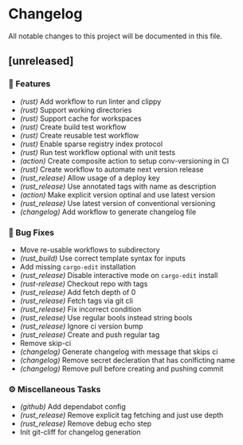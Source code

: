 # Changelog

All notable changes to this project will be documented in this file.

## [unreleased]

### 🚀 Features

- *(rust)* Add workflow to run linter and clippy
- *(rust)* Support working directories
- *(rust)* Support cache for workspaces
- *(rust)* Create build test workflow
- *(rust)* Create reusable test workflow
- *(rust)* Enable sparse registry index protocol
- *(rust)* Run test workflow optional with unit tests
- *(action)* Create composite action to setup conv-versioning in CI
- *(rust)* Create workflow to automate next version release
- *(rust_release)* Allow usage of a deploy key
- *(rust_release)* Use annotated tags with name as description
- *(action)* Make explicit version optinal and use latest version
- *(rust_release)* Use latest version of conventional versioning
- *(changelog)* Add workflow to generate changelog file

### 🐛 Bug Fixes

- Move re-usable workflows to subdirectory
- *(rust_build)* Use correct template syntax for inputs
- Add missing `cargo-edit` installation
- *(rust_release)* Disable interactive mode on `cargo-edit` install
- *(rust-release)* Checkout repo with tags
- *(rust_release)* Add fetch depth of 0
- *(rust_release)* Fetch tags via git cli
- *(rust_release)* Fix incorrect condition
- *(rust_release)* Use regular bools instead string bools
- *(rust_release)* Ignore ci version bump
- *(rust_release)* Create and push regular tag
- Remove skip-ci
- *(changelog)* Generate changelog with message that skips ci
- *(changelog)* Remove secret decleration that has conlficting name
- *(changelog)* Remove pull before creating and pushing commit

### ⚙️ Miscellaneous Tasks

- *(github)* Add dependabot config
- *(rust_release)* Remove explicit tag fetching and just use depth
- *(rust_release)* Remove debug echo step
- Init git-cliff for changelog generation

<!-- generated by git-cliff -->
